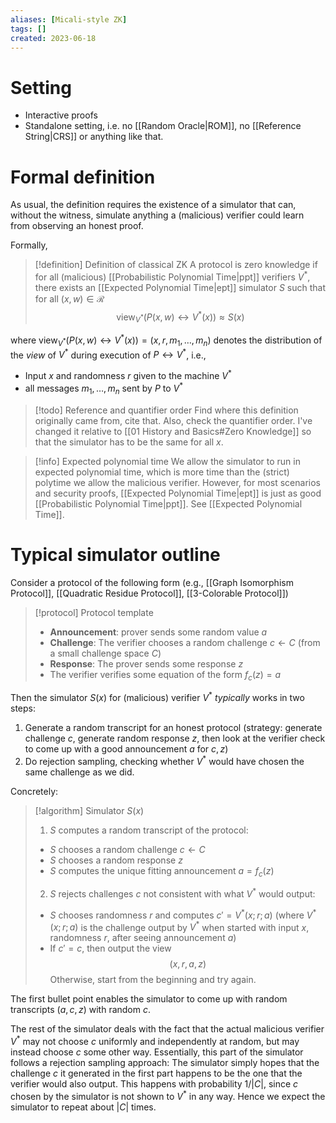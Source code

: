 ```yaml
---
aliases: [Micali-style ZK]
tags: []
created: 2023-06-18
---
```


# Setting
- Interactive proofs
- Standalone setting, i.e. no [[Random Oracle|ROM]], no [[Reference String|CRS]] or anything like that.

# Formal definition
As usual, the definition requires the existence of a simulator that can, without the witness, simulate anything a (malicious) verifier could learn from observing an honest proof.

Formally,
> [!definition] Definition of classical ZK
> A protocol is zero knowledge if for all (malicious) [[Probabilistic Polynomial Time|ppt]] verifiers $V^*$, there exists an [[Expected Polynomial Time|ept]] simulator $S$ such that for all $(x,w)\in \mathcal{R}$
$$\textrm{view}_{V^*}(P(x,w) \leftrightarrow V^*(x))\approx S(x)$$

where $\textrm{view}_{V^*}(P(x,w) \leftrightarrow V^*(x)) = (x,r,m_1,\dots,m_n)$ denotes the distribution of the *view* of $V^*$ during execution of $P\leftrightarrow V^*$, i.e., 
- Input $x$ and randomness $r$ given to the machine $V^*$ 
- all messages $m_1,\dots,m_n$ sent by $P$ to $V^*$

> [!todo] Reference and quantifier order
> Find where this definition originally came from, cite that. Also, check the quantifier order. I've changed it relative to [[01 History and Basics#Zero Knowledge]] so that the simulator has to be the same for all $x$.

> [!info] Expected polynomial time
> We allow the simulator to run in expected polynomial time, which is more time than the (strict) polytime we allow the malicious verifier. 
> However, for most scenarios and security proofs, [[Expected Polynomial Time|ept]] is just as good [[Probabilistic Polynomial Time|ppt]]. See [[Expected Polynomial Time]].

# Typical simulator outline
Consider a protocol of the following form (e.g., [[Graph Isomorphism Protocol]], [[Quadratic Residue Protocol]], [[3-Colorable Protocol]])

> [!protocol] Protocol template
> - **Announcement**: prover sends some random value $a$
> - **Challenge**: The verifier chooses a random challenge $c \gets C$ (from a small challenge space $C$) 
> - **Response**: The prover sends some response $z$
> - The verifier verifies some equation of the form $f_c(z) = a$

Then the simulator $S(x)$ for (malicious) verifier $V^*$ *typically* works in two steps:
1. Generate a random transcript for an honest protocol (strategy: generate challenge $c$, generate random response $z$, then look at the verifier check to come up with a good announcement $a$ for $c,z$)
2. Do rejection sampling, checking whether $V^*$ would have chosen the same challenge as we did.

Concretely:
> [!algorithm] Simulator $S(x)$
> 1. $S$ computes a random transcript of the protocol:
> 	- $S$ chooses a random challenge $c \gets C$
> 	- $S$ chooses a random response $z$
> 	- $S$ computes the unique fitting announcement $a = f_c(z)$
> 2. $S$ rejects challenges $c$ not consistent with what $V^*$ would output:
> 	- $S$ chooses randomness $r$ and computes $c' = V^*(x;r;a)$ (where $V^*(x;r;a)$ is the challenge output by $V^*$ when started with input $x$, randomness $r$, after seeing announcement $a$)
> 	- If $c' = c$, then output the view $$(x,r,a,z)$$ Otherwise, start from the beginning and try again. 

The first bullet point enables the simulator to come up with random transcripts $(a,c,z)$ with random $c$. 

The rest of the simulator deals with the fact that the actual malicious verifier $V^*$ may not choose $c$ uniformly and independently at random, but may instead choose $c$ some other way. Essentially, this part of the simulator follows a rejection sampling approach: The simulator simply hopes that the challenge $c$ it generated in the first part happens to be the one that the verifier would also output. This happens with probability $1/|C|$, since $c$ chosen by the simulator is not shown to $V^*$ in any way. 
Hence we expect the simulator to repeat about $|C|$ times.